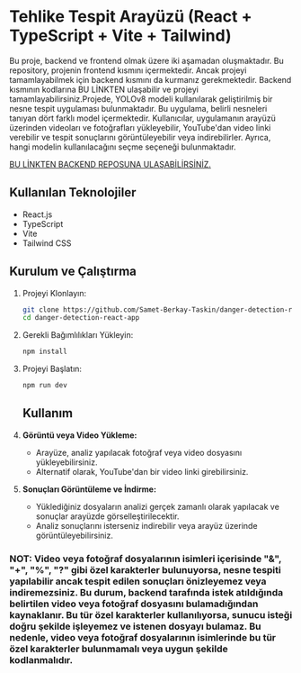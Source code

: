 # Tehlike Tespit Arayüzü (React + TypeScript + Vite + Tailwind)


Bu proje, backend ve frontend olmak üzere iki aşamadan oluşmaktadır. Bu repository, projenin frontend kısmını içermektedir. Ancak projeyi tamamlayabilmek için backend kısmını da kurmanız gerekmektedir. Backend kısmının kodlarına BU LİNKTEN ulaşabilir ve projeyi tamamlayabilirsiniz.Projede, YOLOv8 modeli kullanılarak geliştirilmiş bir nesne tespit uygulaması bulunmaktadır. Bu uygulama, belirli nesneleri tanıyan dört farklı model içermektedir. Kullanıcılar, uygulamanın arayüzü üzerinden videoları ve fotoğrafları yükleyebilir, YouTube'dan video linki verebilir ve tespit sonuçlarını görüntüleyebilir veya indirebilirler. Ayrıca, hangi modelin kullanılacağını seçme seçeneği bulunmaktadır.

[BU LİNKTEN BACKEND REPOSUNA ULAŞABİLİRSİNİZ.](https://github.com/Samet-Berkay-Taskin/danger-detection-api)

## Kullanılan Teknolojiler
- React.js
- TypeScript
- Vite
- Tailwind CSS


## Kurulum ve Çalıştırma

1. Projeyi Klonlayın:
   ```bash
   git clone https://github.com/Samet-Berkay-Taskin/danger-detection-react-app.git
   cd danger-detection-react-app
   ```

2. Gerekli Bağımlılıkları Yükleyin:
   ```bash
   npm install
   ```

3. Projeyi Başlatın:
   ```bash
   npm run dev
   ```

   ## Kullanım

1. **Görüntü veya Video Yükleme:**
   - Arayüze, analiz yapılacak fotoğraf veya video dosyasını yükleyebilirsiniz.
   - Alternatif olarak, YouTube'dan bir video linki girebilirsiniz.

2. **Sonuçları Görüntüleme ve İndirme:**
   - Yüklediğiniz dosyaların analizi gerçek zamanlı olarak yapılacak ve sonuçlar arayüzde görselleştirilecektir.
   - Analiz sonuçlarını isterseniz indirebilir veya arayüz üzerinde görüntüleyebilirsiniz.
  

### NOT: Video veya fotoğraf dosyalarının isimleri içerisinde "&", "+", "%", "?" gibi özel karakterler bulunuyorsa, nesne tespiti yapılabilir ancak tespit edilen sonuçları önizleyemez veya indiremezsiniz. Bu durum, backend tarafında istek atıldığında belirtilen video veya fotoğraf dosyasını bulamadığından kaynaklanır. Bu tür özel karakterler kullanılıyorsa, sunucu isteği doğru şekilde işleyemez ve istenen dosyayı bulamaz. Bu nedenle, video veya fotoğraf dosyalarının isimlerinde bu tür özel karakterler bulunmamalı veya uygun şekilde kodlanmalıdır.
